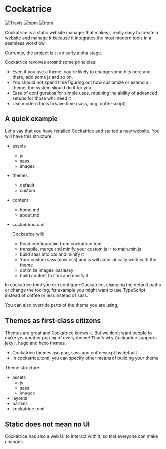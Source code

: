 # Cockatrice

[![Travis](https://img.shields.io/travis/Vesuvium/cockatrice.svg?style=for-the-badge)]()
[![npm](https://img.shields.io/npm/v/cockatrice.svg?style=for-the-badge)]()
[![npm](https://img.shields.io/badge/status-alpha-red.svg?style=for-the-badge)]()

Cockatrice is a static website manager that makes it really easy to create a
website and manage it because it integrates the most modern tools in a seamless
workflow.

Currently, the project is at an early alpha stage.

Cockatrice revolves around some principles:
- Even if you use a theme, you're likely to change some bits here and there,
  add some js and so on.
- You should not spend time figuring out how customize or extend a theme,
  the system should do it for you
- Ease of configuration for simple uses, retaining the ability of advanced
  setups for those who need it
- Use modern tools to save time (sass, pug, coffeescript)

## A quick example

Let's say that you have installed Cockatrice and started a new website.
You will have this structure:

- assets
   - js
   - sass
   - images
- themes
   - default
   - custom
- content
  - home.md
  - about.md
- cockatrice.toml

  Cockatrice will:
  - Read configuration from cockatrice.toml
  - transpile, merge and minify your custom js in to main.min.js
  - build sass into css and minify it
  - Your custom sass (now css) and js will automatically work with the theme
  - optimize images losslessy
  - build content to html and minify it

In cockatrice.toml you can configure Cockatrice, changing the default paths or
 change the tooling, for example you might want to use TypeScript instead of
 coffee or less instead of sass.

You can also override parts of the theme you are using,

## Themes as first-class citizens
Themes are great and Cockatrice knows it. But we don't want people to make yet
another porting of every theme! That's why Cockatrice supports jekyll, hugo and
 hexo themes.

- Cockatrice themes use pug, sass and coffeescript by default
- In cockatrice.toml, you can specify other means of building your theme

Theme structure:

- assets
  - js
  - sass
  - images
- layouts
- partials
- cockatrice.toml

## Static does not mean no UI

Cockatrice has also a web UI to interact with it, so that everyone can make
 changes
